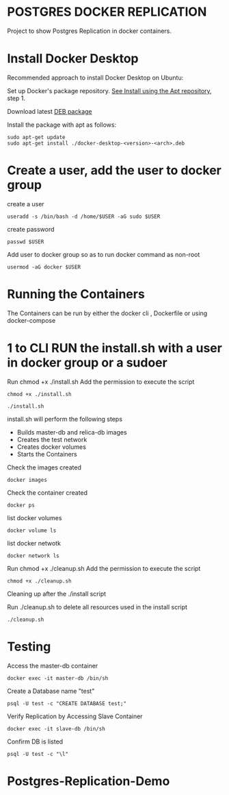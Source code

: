 # POSTGRES DOCKER REPLICATION
Project to show Postgres Replication in docker containers.  


# Install Docker Desktop
Recommended approach to install Docker Desktop on Ubuntu:

Set up Docker's package repository.  [See Install using the Apt repository](https://docs.docker.com/engine/install/ubuntu/#install-using-the-repository), step 1.

Download latest [DEB package](https://desktop.docker.com/linux/main/amd64/docker-desktop-4.24.0-amd64.deb?utm_source=docker&utm_medium=webreferral&utm_campaign=docs-driven-download-linux-amd64&_gl=1*tylqiz*_ga*MTgwNjY4MDIwNC4xNjkxOTQ4MTc3*_ga_XJWPQMJYHQ*MTY5NjU4MzQxOC4xNS4xLjE2OTY1ODM2NTEuNTAuMC4w)

Install the package with apt as follows:

    sudo apt-get update
    sudo apt-get install ./docker-desktop-<version>-<arch>.deb
# Create a user, add the user to docker group
create a user

    useradd -s /bin/bash -d /home/$USER -aG sudo $USER
    
create password

    passwd $USER

Add user to docker group so as to run docker command as non-root

    usermod -aG docker $USER 

# Running the Containers
The Containers can be run by either the docker cli , Dockerfile or using docker-compose  

# 1 to CLI RUN the install.sh with a user in docker group or a sudoer

Run chmod +x ./install.sh Add the permission to execute the script

    chmod +x ./install.sh

    ./install.sh 

install.sh will perform the following steps
- Builds master-db and relica-db images
- Creates the test network
- Creates docker volumes
- Starts the Containers


Check the images created

    docker images

Check the container created

    docker ps


list docker volumes

    docker volume ls

list docker netwotk

    docker network ls

Run chmod +x ./cleanup.sh Add the permission to execute the script

    chmod +x ./cleanup.sh

Cleaning up after  the ./install script  

Run ./cleanup.sh to delete all resources used in the install script
    
    ./cleanup.sh
    
    

# Testing 
Access the master-db container

    docker exec -it master-db /bin/sh 


Create a Database name "test"

    psql -U test -c "CREATE DATABASE test;"


Verify Replication by Accessing Slave Container

    docker exec -it slave-db /bin/sh 


Confirm DB is listed

    psql -U test -c "\l"

# Postgres-Replication-Demo
